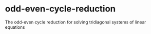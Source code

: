 # odd-even-cycle-reduction
The odd-even cycle reduction for solving tridiagonal systems of linear equations
